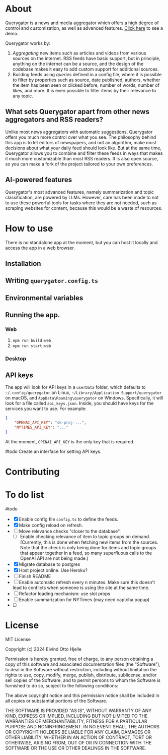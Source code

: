 # About

Querygator is a news and media aggregator which offers a high degree of control and customization, as well as advanced features.
[Click here](https://querygator-c8a6b9c38b54.herokuapp.com/) to see a demo.

Querygator works by:

1. _Aggregating_ new items such as articles and videos from various sources on the internet. RSS feeds have basic support, but in principle, anything on the internet can be a source, and the design of the codebase makes it easy to add custom support for additional sources.
2. Building feeds using _queries_ defined in a config file, where it is possible to filter by properties such as source, date published, authors, whether the item has been seen or clicked before, number of words, number of likes, and more. It is even possible to filter items by their relevance to any topic.

## What sets Querygator apart from other news aggregators and RSS readers?

Unlike most news aggregators with automatic suggestions, Querygator offers you much more control over what you see. The philosophy behind this app is to let editors of newspapers, and not an algorithm, make most decisions about what your daily feed should look like. But at the same time, Querygator allows you to combine and filter these feeds in ways that makes it much more customizable than most RSS readers. It is also open source, so you can make a fork of the project tailored to your own preferences.

## AI-powered features

Querygator's most advanced features, namely summarization and topic classification, are powered by LLMs. However, care has been made to not to use these powerful tools for tasks where they are not needed, such as scraping websites for content, because this would be a waste of resources.

# How to use

There is no standalone app at the moment, but you can host it locally and access the app in a web browser.

## Installation

## Writing `querygator.config.ts`

## Environmental variables

## Running the app.

### Web

1. `npm run build:web`
2. `npm run start:web`

### Desktop

## API keys

The app will look for API keys in a `userData` folder, which defaults to `~/.config/querygator` on Linux, `~/Library/Application Support/querygator` on macOS, and `AppData\Roaming\querygator` on Windows. Specifically, it will look for a file called `api_keys.json`. Inside, you should have keys for the services you want to use. For example:

```userData/api_keys.json
{
    "OPENAI_API_KEY": "sk-proj-...",
    "NYTIMES_API_KEY": "..."
}
```

At the moment, `OPENAI_API_KEY` is the only key that is required.

#todo Create an interface for setting API keys.

# Contributing

# To do list

#todo

- [x] Enable config file `config.ts` to define the feeds.
- [x] Make config reload on refresh.
- [ ] Move relevance checks "closer to the database".
  - [ ] Enable checking relevance of item to topic groups on demand. (Currently, this is done when fetching new items from the sources. Note that the check is only being done for items and topic groups that appear together in a feed, so many superfluous calls to the OpenAI API are not being made.)
- [x] Migrate database to postgres
- [x] Host project online. Use Heroku?
- [ ] Finish README
- [ ] Enable automatic refresh every n minutes. Make sure this doesn't lead to conflicts when someone is using the site at the same time.
- [ ] Refactor loading mechanism: use slot props
- [ ] Enable summarization for NYTimes (may need captcha popup)
- [ ]

# License

MIT License

Copyright (c) 2024 Eivind Otto Hjelle

Permission is hereby granted, free of charge, to any person obtaining a copy
of this software and associated documentation files (the "Software"), to deal
in the Software without restriction, including without limitation the rights
to use, copy, modify, merge, publish, distribute, sublicense, and/or sell
copies of the Software, and to permit persons to whom the Software is
furnished to do so, subject to the following conditions:

The above copyright notice and this permission notice shall be included in all
copies or substantial portions of the Software.

THE SOFTWARE IS PROVIDED "AS IS", WITHOUT WARRANTY OF ANY KIND, EXPRESS OR
IMPLIED, INCLUDING BUT NOT LIMITED TO THE WARRANTIES OF MERCHANTABILITY,
FITNESS FOR A PARTICULAR PURPOSE AND NONINFRINGEMENT. IN NO EVENT SHALL THE
AUTHORS OR COPYRIGHT HOLDERS BE LIABLE FOR ANY CLAIM, DAMAGES OR OTHER
LIABILITY, WHETHER IN AN ACTION OF CONTRACT, TORT OR OTHERWISE, ARISING FROM,
OUT OF OR IN CONNECTION WITH THE SOFTWARE OR THE USE OR OTHER DEALINGS IN THE
SOFTWARE.
